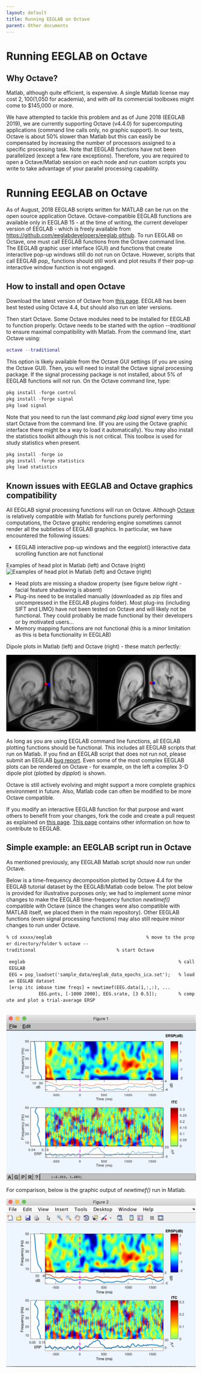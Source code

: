 ```yaml
---
layout: default
title: Running EEGLAB on Octave
parent: Other documents
---
```

Running EEGLAB on Octave
====

Why Octave?
---

Matlab, although quite efficient,
is expensive. A single Matlab license may cost $2,100
($1,050 for academia), and with *all* its commercial toolboxes might
come to $145,000 or more.

We have attempted to tackle this problem and as of June 2018 (EEGLAB
2019), we are currently supporting Octave (v4.4.0) for supercomputing
applications (command line calls only, no graphic support). In our
tests, Octave is about 50% slower than Matlab but this can easily be
compensated by increasing the number of processors assigned to a
specific processing task. Note that EEGLAB functions have not been
parallelized (except a few rare exceptions). Therefore, you are required
to open a Octave/Matlab session on each node and run custom scripts you
write to take advantage of your parallel processing capability.

# Running EEGLAB on Octave


As of August, 2018 EEGLAB scripts written for MATLAB can be run on the
open source application Octave. Octave-compatible EEGLAB functions are
available only in EEGLAB 15 - at the time of writing, the current
developer version of EEGLAB - which is freely available from
[<https://github.com/eeglabdevelopers/eeglab>
github](/https://github.com/eeglabdevelopers/eeglab_github "wikilink").
To run EEGLAB on Octave, one must call EEGLAB functions from the Octave
command line. The EEGLAB graphic user interface (GUI) and functions that
create interactive pop-up windows still do not run on Octave. However,
scripts that call EEGLAB <em>pop_</em> functions should still work and
plot results if their pop-up interactive window function is not engaged.

How to install and open Octave
------------------------------

Download the latest version of Octave from [this
page](https://www.gnu.org/software/octave/download.html). EEGLAB has
been best tested using Octave 4.4, but should also run on later
versions.

Then start Octave. Some Octave modules need to be installed for EEGLAB
to function properly. Octave needs to be started with the option
<em>--traditional</em> to ensure maximal compatibility with Matlab. From
the command line, start Octave using:


``` matlab
octave --traditional
```


This option is likely available from the Octave GUI settings (if you are
using the Octave GUI). Then, you will need to install the Octave signal
processing package. If the signal processing package is not installed,
about 5% of EEGLAB functions will not run. On the Octave command line,
type:



``` C
pkg install -forge control
pkg install -forge signal
pkg load signal
```



Note that you need to run the last command <em>pkg load signal</em>
every time you start Octave from the command line. (If you are using the
Octave graphic interface there might be a way to load it automatically).
You may also install the statistics toolkit although this is not
critical. This toolbox is used for study statistics when present.



``` C
pkg install -forge io
pkg install -forge statistics
pkg load statistics
```



Known issues with EEGLAB and Octave graphics compatibility
----------------------------------------------------------

All EEGLAB signal processing functions will run on Octave. Although
[Octave](http://www.gnu.org/software/octave/) is relatively compatible
with Matlab for functions purely performing computations, the Octave
graphic rendering engine sometimes cannot render all the subtleties of
EEGLAB graphics. In particular, we have encountered the following
issues:



-   EEGLAB interactive pop-up windows and the eegplot() interactive data
    scrolling function are not functional

Examples of head plot in Matlab
(left) and Octave (right)
![Examples of head plot in Matlab
(left) and Octave (right)](/assets/images/Octave_headplot.png)

-   Head plots are missing a shadow property (see figure below right -
    facial feature shadowing is absent)
-   Plug-ins need to be installed manually (downloaded as zip files and
    uncompressed in the EEGLAB plugins folder). Most plug-ins (including
    SIFT and LIMO) have not been tested on Octave and will likely not be
    functional. They could probably be made functional by their
    developers or by motivated users...
-   Memory mapping functions are not functional (this is a minor
    limitation as this is beta functionality in EEGLAB)

Dipole plots in Matlab (left)
and Octave (right) - these match
perfectly:

 ![dipole in matlab and octave](/assets/images/Eeglab_dipoles_matlab_octave.png)

As long as you are using EEGLAB command line functions, all EEGLAB
plotting functions should be functional. This includes all EEGLAB
scripts that run on Matlab. If you find an EEGLAB script that does not
run not, please submit an EEGLAB [bug report](/EEGLAB_Bugs "wikilink").
Even some of the most complex EEGLAB plots can be rendered on Octave -
for example, on the left a complex 3-D dipole plot (plotted by
<em>dipplot</em>) is shown.

Octave is still actively evolving and might support a more complete
graphics environment in future. Also, Matlab code can often be modified
to be more Octave compatible. 

If you modify an interactive EEGLAB
function for that purpose and want others to benefit from your changes,
fork the code and create a pull request as explained on [this
page](/Fork_the_EEGLAB_repo "wikilink"). [This
page](/A07:_Contributing_to_EEGLAB "wikilink") contains other
information on how to contribute to EEGLAB.

Simple example: an EEGLAB script run in Octave
----------------------------------------------

As mentioned previously, any EEGLAB Matlab script should now run under
Octave.

Below is a time-frequency decomposition plotted by Octave 4.4 for the
EEGLAB tutorial dataset by the EEGLAB/Matlab code below. The plot below
is provided for illustrative purposes only; we had to implement some
minor changes to make the EEGLAB time-frequency function *newtimef()*
compatible with Octave (since the changes were also compatible with
MATLAB itself, we placed them in the main repository). Other EEGLAB
functions (even signal processing functions) may also still require
minor changes to run under Octave.

`% cd xxxxx/eeglab                                   % move to the proper directory/folder`
`% octave --traditional                              % start Octave`

` eeglab                                                         % call EEGLAB`
` EEG = pop_loadset('sample_data/eeglab_data_epochs_ica.set');   % load an EEGLAB dataset`
` [ersp itc imbase time freqs] = newtimef(EEG.data(1,:,:), ...`
`            EEG.pnts, [-1000 2000], EEG.srate, [3 0.5]);        % compute and plot a trial-average ERSP`
`                                          `


![](/assets/images/Octave2.png)



For comparison, below is the graphic output of *newtimef()* run in
Matlab.



![600px\|EEGLAB newtimef output](/assets/images/Eeglab_newtimef2.png)


